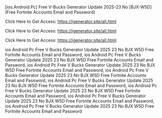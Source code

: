 [ios.Android.Pc] Free V-Bucks Generator Update 2025-23 No [BJX-W5D] (Free Fortnite Accounts Email and Password)

Click Here to Get Access: https://igenerator.site/all.html

Click Here to Get Access: https://igenerator.site/all.html

Click Here to Get Access: https://igenerator.site/all.html

 ios Android Pc Free V Bucks Generator Update 2025 23 No BJX W5D Free Fortnite Accounts Email and Password, ios Android Pc Free V Bucks Generator Update 2025 23 No BJX W5D Free Fortnite Accounts Email and Password, ios Android Pc Free V Bucks Generator Update 2025 23 No BJX W5D Free Fortnite Accounts Email and Password, ios Android Pc Free V Bucks Generator Update 2025 23 No BJX W5D Free Fortnite Accounts Email and Password, ios Android Pc Free V Bucks Generator Update 2025 23 No BJX W5D Free Fortnite Accounts Email and Password, ios Android Pc Free V Bucks Generator Update 2025 23 No BJX W5D Free Fortnite Accounts Email and Password, ios Android Pc Free V Bucks Generator Update 2025 23 No BJX W5D Free Fortnite Accounts Email and Password, ios Android Pc Free V Bucks Generator Update 2025 23 No BJX W5D Free Fortnite Accounts Email and Password
